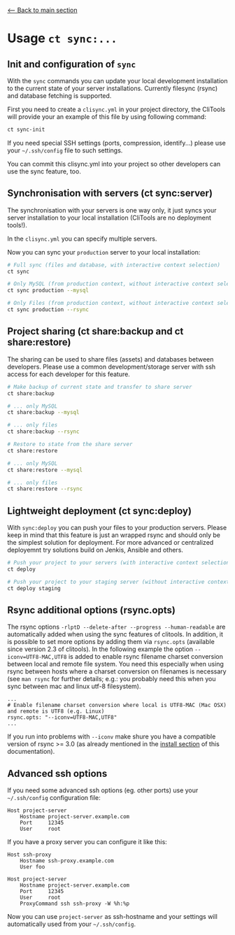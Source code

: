 [<-- Back to main section](../README.md)

# Usage `ct sync:...`

## Init and configuration of `sync`

With the `sync` commands you can update your local development installation to the current state of your
server installations. Currently filesync (rsync) and database fetching is supported.

First you need to create a `clisync.yml` in your project directory, the CliTools will provide your an example
of this file by using following command:

```bash
ct sync-init
```

If you need special SSH settings (ports, compression, identify...) please use your `~/.ssh/config` file 
to such settings.

You can commit this clisync.yml into your project so other developers can use the sync feature, too.

## Synchronisation with servers (ct sync:server)

The synchronisation with your servers is one way only, it just syncs your server installation to your 
local installation (CliTools are no deployment tools!).

In the `clisync.yml` you can specify multiple servers.

Now you can sync your `production` server to your local installation:

```bash
# Full sync (files and database, with interactive context selection)
ct sync

# Only MySQL (from production context, without interactive context selection)
ct sync production --mysql

# Only Files (from production context, without interactive context selection)
ct sync production --rsync
```

## Project sharing  (ct share:backup and ct share:restore)

The sharing can be used to share files (assets) and databases between developers.
Please use a common development/storage server with ssh access for each developer for this feature.

```bash
# Make backup of current state and transfer to share server
ct share:backup

# ... only MySQL
ct share:backup --mysql

# ... only files
ct share:backup --rsync

# Restore to state from the share server
ct share:restore

# ... only MySQL
ct share:restore --mysql

# ... only files
ct share:restore --rsync

```

## Lightweight deployment (ct sync:deploy)

With `sync:deploy` you can push your files to your production servers.
Please keep in mind that this feature is just an wrapped rsync and should only be
the simplest solution for deployment. For more advanced or centralized deployemnt try
solutions build on Jenkis, Ansible and others.

```bash
# Push your project to your servers (with interactive context selection)
ct deploy

# Push your project to your staging server (without interactive context selection)
ct deploy staging
```

## Rsync additional options (rsync.opts)

The rsync options `-rlptD --delete-after --progress --human-readable` are automatically added when using the sync
features of clitools. In addition, it is possible to set more options by adding them via `rsync.opts` (available since
version 2.3 of clitools). In the following example the option `--iconv=UTF8-MAC,UTF8` is added to enable rsync filename
charset conversion between local and remote file system. You need this especially when using rsync between hosts where a
charset conversion on filenames is necessary (see `man rsync` for further details; e.g.: you probably need this when
you sync between mac and linux utf-8 filesystem).

```
...
# Enable filename charset conversion where local is UTF8-MAC (Mac OSX) and remote is UTF8 (e.g. Linux)
rsync.opts: "--iconv=UTF8-MAC,UTF8"
...
```

If you run into problems with `--iconv` make shure you have a compatible version of rsync >= 3.0 (as already mentioned
in the [install section](../INSTALL.md) of this documentation).

## Advanced ssh options

If you need some advanced ssh options (eg. other ports) use your `~/.ssh/config` configuration file:

    Host project-server
        Hostname project-server.example.com
        Port     12345
        User     root

If you have a proxy server you can configure it like this:

    Host ssh-proxy
        Hostname ssh-proxy.example.com
        User foo

    Host project-server
        Hostname project-server.example.com
        Port     12345
        User     root
        ProxyCommand ssh ssh-proxy -W %h:%p


Now you can use `project-server` as ssh-hostname and your settings will automatically used from your `~/.ssh/config`.
